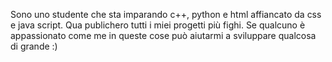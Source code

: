 Sono uno studente che sta imparando c++, python e html affiancato da css e java script.
Qua publichero tutti i miei progetti più fighi.
Se qualcuno è appassionato come me in queste cose può aiutarmi a sviluppare qualcosa di grande :)
